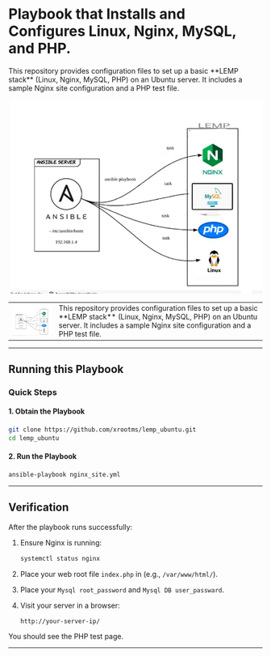 # Playbook that Installs and Configures Linux, Nginx, MySQL, and PHP.

<p align="left">
This repository provides configuration files to set up a basic **LEMP stack** (Linux, Nginx, MySQL, PHP) on an Ubuntu server.  
It includes a sample Nginx site configuration and a PHP test file.
</p>
<p align="right">
  <img src="./image/image.jpg" alt="LEMP Diagram" width="500">
</p>

<table>
  <tr>
    <td><img src="./image/image.jpg" alt="LEMP Diagram" width="300"></td>
    <td>
      This repository provides configuration files to set up a basic **LEMP stack** (Linux, Nginx, MySQL, PHP) on an Ubuntu server.  
      It includes a sample Nginx site configuration and a PHP test file.
    </td>
  </tr>
</table>


---

## Running this Playbook

### Quick Steps

#### 1. Obtain the Playbook

```bash
git clone https://github.com/xrootms/lemp_ubuntu.git
cd lemp_ubuntu
```
#### 2. Run the Playbook

```bash
ansible-playbook nginx_site.yml
```
---

## Verification

After the playbook runs successfully:

1. Ensure Nginx is running:
   ```bash
   systemctl status nginx
   ```
2. Place your web root file `index.php` in (e.g., `/var/www/html/`).
3. Place your `Mysql root_password` and `Mysql DB user_passward`.
4. Visit your server in a browser:

   ```
   http://your-server-ip/
   ```

You should see the PHP test page.

---
